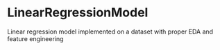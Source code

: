 # LinearRegressionModel
Linear regression model implemented on a dataset with proper EDA and feature engineering
